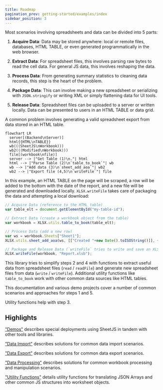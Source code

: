 ```yaml
---
title: Roadmap
pagination_prev: getting-started/examples/index
sidebar_position: 3
---
```


Most scenarios involving spreadsheets and data can be divided into 5 parts:

1) **Acquire Data**:  Data may be stored anywhere: local or remote files,
   databases, HTML TABLE, or even generated programmatically in the web browser.

2) **Extract Data**:  For spreadsheet files, this involves parsing raw bytes to
   read the cell data. For general JS data, this involves reshaping the data.

3) **Process Data**:  From generating summary statistics to cleaning data
   records, this step is the heart of the problem.

4) **Package Data**:  This can involve making a new spreadsheet or serializing
   with `JSON.stringify` or writing XML or simply flattening data for UI tools.

5) **Release Data**:  Spreadsheet files can be uploaded to a server or written
   locally.  Data can be presented to users in an HTML TABLE or data grid.

A common problem involves generating a valid spreadsheet export from data stored
in an HTML table.

```mermaid
flowchart LR
  server[(Backend\nServer)]
  html{{HTML\nTABLE}}
  wb(((SheetJS\nWorkbook)))
  wb2(((Modified\nWorkbook)))
  file[(workbook\nfile)]
  server --> |"Get Table (1)\n."| html
  html --> |"Parse Table (2)\n`table_to_book`"| wb
  wb --> |"Add data (3)\n`sheet_add_aoa`"| wb2
  wb2 --> |"Export file (4,5)\n`writeFile`"| file
```

In this example, an HTML TABLE on the page will be scraped, a row will be added
to the bottom with the date of the report, and a new file will be generated and
downloaded locally. `XLSX.writeFile` takes care of packaging the data and
attempting a local download:

```js
// Acquire Data (reference to the HTML table)
var table_elt = document.getElementById("my-table-id");

// Extract Data (create a workbook object from the table)
var workbook = XLSX.utils.table_to_book(table_elt);

// Process Data (add a new row)
var ws = workbook.Sheets["Sheet1"];
XLSX.utils.sheet_add_aoa(ws, [["Created "+new Date().toISOString()]], {origin:-1});

// Package and Release Data (`writeFile` tries to write and save an XLSB file)
XLSX.writeFile(workbook, "Report.xlsb");
```

This library tries to simplify steps 2 and 4 with functions to extract useful
data from spreadsheet files (`read` / `readFile`) and generate new spreadsheet
files from data (`write` / `writeFile`).  Additional utility functions like
`table_to_book` work with other common data sources like HTML tables.

This documentation and various demo projects cover a number of common scenarios
and approaches for steps 1 and 5.

Utility functions help with step 3.

## Highlights

["Demos"](/docs/demos) describes special deployments using SheetJS in tandem with
other tools and libraries.

["Data Import"](/docs/solutions/input) describes solutions for common data import
scenarios.

["Data Export"](/docs/solutions/output) describes solutions for common data export
scenarios.

["Data Processing"](/docs/solutions/processing) describes solutions for common
workbook processing and manipulation scenarios.

["Utility Functions"](/docs/api/utilities) details utility functions for
translating JSON Arrays and other common JS structures into worksheet objects.
